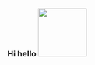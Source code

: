 ### Hi hello <img src="https://media3.giphy.com/media/v1.Y2lkPTc5MGI3NjExeHVlMmFpMTVkYzNxNzQwMDJhMTNremhiODI5dDl6MHVuNjdkaWtvOSZlcD12MV9pbnRlcm5hbF9naWZfYnlfaWQmY3Q9Zw/3kp329GTBUhYz05v7c/giphy.gif" width="100px">
